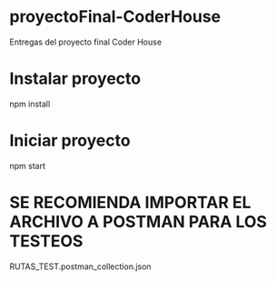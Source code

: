 # proyectoFinal-CoderHouse
Entregas del proyecto final Coder House

# Instalar proyecto
npm install

# Iniciar proyecto

npm start

# SE RECOMIENDA IMPORTAR EL ARCHIVO A POSTMAN PARA LOS TESTEOS

RUTAS_TEST.postman_collection.json
